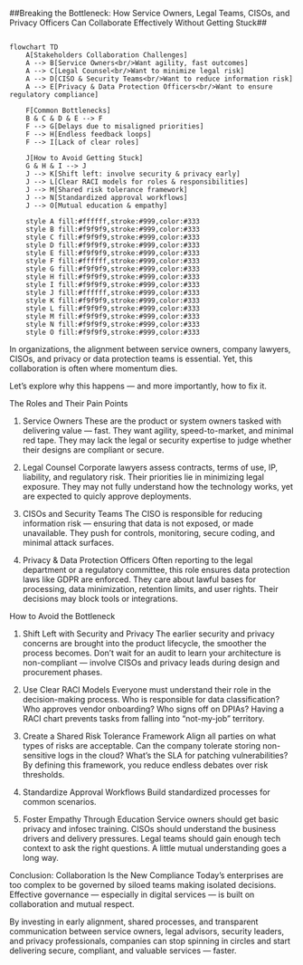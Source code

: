 ##Breaking the Bottleneck: How Service Owners, Legal Teams, CISOs, and Privacy Officers Can Collaborate Effectively Without Getting Stuck##

```mermaid

flowchart TD
    A[Stakeholders Collaboration Challenges]
    A --> B[Service Owners<br/>Want agility, fast outcomes]
    A --> C[Legal Counsel<br/>Want to minimize legal risk]
    A --> D[CISO & Security Teams<br/>Want to reduce information risk]
    A --> E[Privacy & Data Protection Officers<br/>Want to ensure regulatory compliance]

    F[Common Bottlenecks]
    B & C & D & E --> F
    F --> G[Delays due to misaligned priorities]
    F --> H[Endless feedback loops]
    F --> I[Lack of clear roles]

    J[How to Avoid Getting Stuck]
    G & H & I --> J
    J --> K[Shift left: involve security & privacy early]
    J --> L[Clear RACI models for roles & responsibilities]
    J --> M[Shared risk tolerance framework]
    J --> N[Standardized approval workflows]
    J --> O[Mutual education & empathy]

    style A fill:#ffffff,stroke:#999,color:#333
    style B fill:#f9f9f9,stroke:#999,color:#333
    style C fill:#f9f9f9,stroke:#999,color:#333
    style D fill:#f9f9f9,stroke:#999,color:#333
    style E fill:#f9f9f9,stroke:#999,color:#333
    style F fill:#ffffff,stroke:#999,color:#333
    style G fill:#f9f9f9,stroke:#999,color:#333
    style H fill:#f9f9f9,stroke:#999,color:#333
    style I fill:#f9f9f9,stroke:#999,color:#333
    style J fill:#ffffff,stroke:#999,color:#333
    style K fill:#f9f9f9,stroke:#999,color:#333
    style L fill:#f9f9f9,stroke:#999,color:#333
    style M fill:#f9f9f9,stroke:#999,color:#333
    style N fill:#f9f9f9,stroke:#999,color:#333
    style O fill:#f9f9f9,stroke:#999,color:#333

```
In organizations, the alignment between service owners, company lawyers, CISOs, and privacy or data protection teams is essential. Yet, this collaboration is often where momentum dies. 

Let’s explore why this happens — and more importantly, how to fix it.

The Roles and Their Pain Points
1. Service Owners
These are the product or system owners tasked with delivering value — fast. They want agility, speed-to-market, and minimal red tape. They may lack the legal or security expertise to judge whether their designs are compliant or secure.

2. Legal Counsel
Corporate lawyers assess contracts, terms of use, IP, liability, and regulatory risk. Their priorities lie in minimizing legal exposure. They may not fully understand how the technology works, yet are expected to quicly approve deployments.

3. CISOs and Security Teams
The CISO is responsible for reducing information risk — ensuring that data is not exposed, or made unavailable. They push for controls, monitoring, secure coding, and minimal attack surfaces. 

4. Privacy & Data Protection Officers
Often reporting to the legal department or a regulatory committee, this role ensures data protection laws like GDPR are enforced. They care about lawful bases for processing, data minimization, retention limits, and user rights. Their decisions may block tools or integrations.

How to Avoid the Bottleneck
1. Shift Left with Security and Privacy
The earlier security and privacy concerns are brought into the product lifecycle, the smoother the process becomes. Don’t wait for an audit to learn your architecture is non-compliant — involve CISOs and privacy leads during design and procurement phases.

2. Use Clear RACI Models
Everyone must understand their role in the decision-making process. Who is responsible for data classification? Who approves vendor onboarding? Who signs off on DPIAs? Having a RACI chart prevents tasks from falling into “not-my-job” territory.

3. Create a Shared Risk Tolerance Framework
Align all parties on what types of risks are acceptable. Can the company tolerate storing non-sensitive logs in the cloud? What’s the SLA for patching vulnerabilities? By defining this framework, you reduce endless debates over risk thresholds.

4. Standardize Approval Workflows
Build standardized processes for common scenarios. 

5. Foster Empathy Through Education
Service owners should get basic privacy and infosec training. CISOs should understand the business drivers and delivery pressures. Legal teams should gain enough tech context to ask the right questions. A little mutual understanding goes a long way.

Conclusion: Collaboration Is the New Compliance
Today’s enterprises are too complex to be governed by siloed teams making isolated decisions. Effective governance — especially in digital services — is built on collaboration and mutual respect.

By investing in early alignment, shared processes, and transparent communication between service owners, legal advisors, security leaders, and privacy professionals, companies can stop spinning in circles and start delivering secure, compliant, and valuable services — faster.




